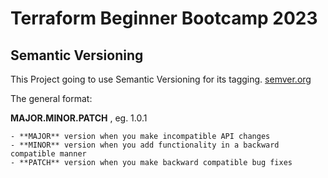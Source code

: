 # Terraform Beginner Bootcamp 2023

## Semantic Versioning

This Project going to use Semantic Versioning for its tagging.
[semver.org](https://semver.org/)

The general format:

 **MAJOR.MINOR.PATCH** , eg. 1.0.1

    - **MAJOR** version when you make incompatible API changes
    - **MINOR** version when you add functionality in a backward compatible manner
    - **PATCH** version when you make backward compatible bug fixes


